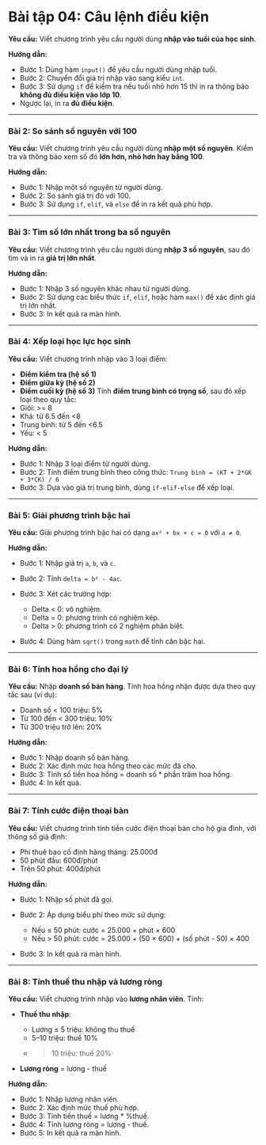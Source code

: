 
# Bài tập 04: Câu lệnh điều kiện 



**Yêu cầu:**
Viết chương trình yêu cầu người dùng **nhập vào tuổi của học sinh**.

**Hướng dẫn:**

* Bước 1: Dùng hàm `input()` để yêu cầu người dùng nhập tuổi.
* Bước 2: Chuyển đổi giá trị nhập vào sang kiểu `int`.
* Bước 3: Sử dụng `if` để kiểm tra nếu tuổi nhỏ hơn 15 thì in ra thông báo **không đủ điều kiện vào lớp 10**.
* Ngược lại, in ra **đủ điều kiện**.

---

### **Bài 2: So sánh số nguyên với 100**

**Yêu cầu:**
Viết chương trình yêu cầu người dùng **nhập một số nguyên**. Kiểm tra và thông báo xem số đó **lớn hơn, nhỏ hơn hay bằng 100**.

**Hướng dẫn:**

* Bước 1: Nhập một số nguyên từ người dùng.
* Bước 2: So sánh giá trị đó với 100.
* Bước 3: Sử dụng `if`, `elif`, và `else` để in ra kết quả phù hợp.

---

### **Bài 3: Tìm số lớn nhất trong ba số nguyên**

**Yêu cầu:**
Viết chương trình yêu cầu người dùng **nhập 3 số nguyên**, sau đó tìm và in ra **giá trị lớn nhất**.

**Hướng dẫn:**

* Bước 1: Nhập 3 số nguyên khác nhau từ người dùng.
* Bước 2: Sử dụng các biểu thức `if`, `elif`, hoặc hàm `max()` để xác định giá trị lớn nhất.
* Bước 3: In kết quả ra màn hình.

---

###  **Bài 4: Xếp loại học lực học sinh**

**Yêu cầu:**
Viết chương trình nhập vào 3 loại điểm:

* **Điểm kiểm tra (hệ số 1)**
* **Điểm giữa kỳ (hệ số 2)**
* **Điểm cuối kỳ (hệ số 3)**
  Tính **điểm trung bình có trọng số**, sau đó xếp loại theo quy tắc:
* Giỏi: >= 8
* Khá: từ 6.5 đến <8
* Trung bình: từ 5 đến <6.5
* Yếu: < 5

**Hướng dẫn:**

* Bước 1: Nhập 3 loại điểm từ người dùng.
* Bước 2: Tính điểm trung bình theo công thức:
  `Trung bình = (KT + 2*GK + 3*CK) / 6`
* Bước 3: Dựa vào giá trị trung bình, dùng `if-elif-else` để xếp loại.

---

### **Bài 5: Giải phương trình bậc hai**

**Yêu cầu:**
Giải phương trình bậc hai có dạng `ax² + bx + c = 0` với `a ≠ 0`.

**Hướng dẫn:**

* Bước 1: Nhập giá trị `a`, `b`, và `c`.
* Bước 2: Tính `delta = b² - 4ac`.
* Bước 3: Xét các trường hợp:

  * Delta < 0: vô nghiệm.
  * Delta = 0: phương trình có nghiệm kép.
  * Delta > 0: phương trình có 2 nghiệm phân biệt.
* Bước 4: Dùng hàm `sqrt()` trong `math` để tính căn bậc hai.

---

### **Bài 6: Tính hoa hồng cho đại lý**

**Yêu cầu:**
Nhập **doanh số bán hàng**. Tính hoa hồng nhận được dựa theo quy tắc sau (ví dụ):

* Doanh số < 100 triệu: 5%
* Từ 100 đến < 300 triệu: 10%
* Từ 300 triệu trở lên: 20%

**Hướng dẫn:**

* Bước 1: Nhập doanh số bán hàng.
* Bước 2: Xác định mức hoa hồng theo các mức đã cho.
* Bước 3: Tính số tiền hoa hồng = doanh số \* phần trăm hoa hồng.
* Bước 4: In kết quả.

---

### **Bài 7: Tính cước điện thoại bàn**

**Yêu cầu:**
Viết chương trình tính tiền cước điện thoại bàn cho hộ gia đình, với thông số giả định:

* Phí thuê bao cố định hàng tháng: 25.000đ
* 50 phút đầu: 600đ/phút
* Trên 50 phút: 400đ/phút

**Hướng dẫn:**

* Bước 1: Nhập số phút đã gọi.
* Bước 2: Áp dụng biểu phí theo mức sử dụng:

  * Nếu ≤ 50 phút: cước = 25.000 + phút × 600
  * Nếu > 50 phút: cước = 25.000 + (50 × 600) + (số phút - 50) × 400
* Bước 3: In kết quả ra màn hình.

---

### **Bài 8: Tính thuế thu nhập và lương ròng**

**Yêu cầu:**
Viết chương trình nhập vào **lương nhân viên**. Tính:

* **Thuế thu nhập**:

  * Lương ≤ 5 triệu: không thu thuế
  * 5–10 triệu: thuế 10%
  * > 10 triệu: thuế 20%
* **Lương ròng** = lương - thuế

**Hướng dẫn:**

* Bước 1: Nhập lương nhân viên.
* Bước 2: Xác định mức thuế phù hợp.
* Bước 3: Tính tiền thuế = lương \* %thuế.
* Bước 4: Tính lương ròng = lương - thuế.
* Bước 5: In kết quả ra màn hình.


